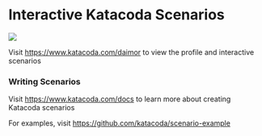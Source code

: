 # Interactive Katacoda Scenarios

[![](http://shields.katacoda.com/katacoda/daimor/count.svg)](https://www.katacoda.com/daimor "Get your profile on Katacoda.com")

Visit https://www.katacoda.com/daimor to view the profile and interactive scenarios

### Writing Scenarios
Visit https://www.katacoda.com/docs to learn more about creating Katacoda scenarios

For examples, visit https://github.com/katacoda/scenario-example
